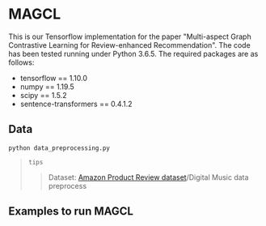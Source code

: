 # MAGCL
This is our Tensorflow implementation for the paper "Multi-aspect Graph Contrastive Learning for Review-enhanced Recommendation".
The code has been tested running under Python 3.6.5. The required packages are as follows:
* tensorflow == 1.10.0
* numpy == 1.19.5
* scipy == 1.5.2
* sentence-transformers == 0.4.1.2

Data
-----------------
`python data_preprocessing.py `
>`tips` 
>>Dataset: [Amazon Product Review dataset](http://jmcauley.ucsd.edu/data/amazon/links.html)/Digital Music
>> data preprocess


Examples to run MAGCL
-----------------
